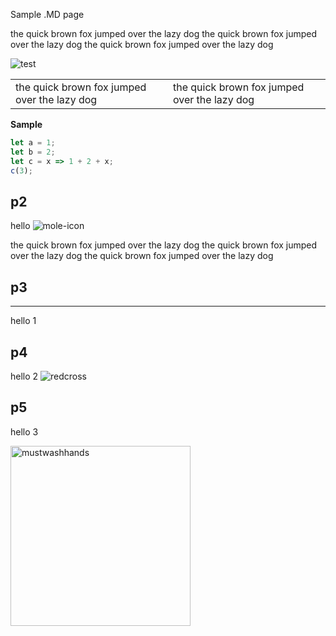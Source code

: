 Sample .MD page

the quick brown fox jumped over the lazy dog 
the quick brown fox jumped over the lazy dog 
the quick brown fox jumped over the lazy dog 

![test](../images/logo.png)

|||
|---|---|
|the quick brown fox jumped over the lazy dog |the quick brown fox jumped over the lazy dog |

**Sample** 

```js [3]
let a = 1;
let b = 2;
let c = x => 1 + 2 + x;
c(3);
```


## p2

hello
![mole-icon](https://user-images.githubusercontent.com/863198/152094499-438ab2df-1244-4271-a0db-b616438d5c40.png)

the quick brown fox jumped over the lazy dog 
the quick brown fox jumped over the lazy dog 
the quick brown fox jumped over the lazy dog 

## p3

---

hello 1


## p4

hello 2
![redcross](https://user-images.githubusercontent.com/863198/152094492-e33d4e00-47f3-4d2e-89b2-e0f47bad08e6.png)


## p5

hello 3

<img width="288" alt="mustwashhands" src="https://user-images.githubusercontent.com/863198/152094509-822de03b-46ca-4d85-83cd-5e1b25fcbc41.png">
